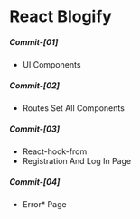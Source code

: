 # React Blogify

##### Commit-[01]

- UI Components

##### Commit-[02]

- Routes Set All Components

##### Commit-[03]

- React-hook-from
- Registration And Log In Page

##### Commit-[04]

- Error* Page 
